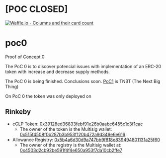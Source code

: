 # [POC CLOSED] #

[![Waffle.io - Columns and their card count](https://badge.waffle.io/cclp-project/poc0.png?columns=all)](https://waffle.io/cclp-project/poc0?utm_source=badge)
# poc0
Proof of Concept 0

The PoC 0 is to discover potencial issues with implementation of an ERC-20 token with increase and decrease supply methods.

The PoC 0 is being finished. Conclusions soon. [PoC1](https://github.com/cclp-project/poc1) is TNBT (The Next Big Thing)

On PoC 0 the token was only deployed on

## Rinkeby
- cCLP Token: [0x39128ed36833febf91e26b0aabc6455c1c3f1cac](https://rinkeby.etherscan.io/token/0x39128ed36833febf91e26b0aabc6455c1c3f1cac)
  - The owner of the token is the Multisig wallet: [0x515f4508f0b287b3b953f120b472a9d346e6e616](https://wallet.gnosis.pm/#/wallet/0x515f4508f0b287b3b953f120b472a9d346e6e616)
- Allowance Registry: [0x5b4a6d30d9a747bb9f818e839494801131a25f60](https://rinkeby.etherscan.io/address/0x5b4a6d30d9a747bb9f818e839494801131a25f60)
  - The owner of the registry is the Multisig wallet at: [0x4503d2cb92be591f4f4e650a953f7da10cb2ffe7](https://wallet.gnosis.pm/#/wallet/0x4503d2cb92be591f4f4e650a953f7da10cb2ffe7)
